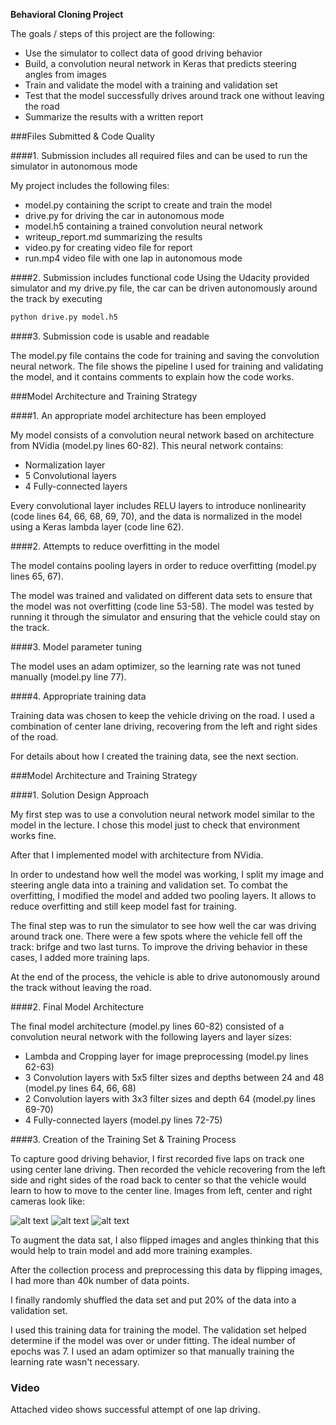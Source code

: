**Behavioral Cloning Project**

The goals / steps of this project are the following:
* Use the simulator to collect data of good driving behavior
* Build, a convolution neural network in Keras that predicts steering angles from images
* Train and validate the model with a training and validation set
* Test that the model successfully drives around track one without leaving the road
* Summarize the results with a written report


[//]: # (Image References)

[image1]: ./examples/left.png "Left"
[image2]: ./examples/center.png "Center"
[image3]: ./examples/righr.png "Right"

###Files Submitted & Code Quality

####1. Submission includes all required files and can be used to run the simulator in autonomous mode

My project includes the following files:
* model.py containing the script to create and train the model
* drive.py for driving the car in autonomous mode
* model.h5 containing a trained convolution neural network 
* writeup_report.md summarizing the results
* video.py for creating video file for report
* run.mp4 video file with one lap in autonomous mode

####2. Submission includes functional code
Using the Udacity provided simulator and my drive.py file, the car can be driven autonomously around the track by executing 
```sh
python drive.py model.h5
```

####3. Submission code is usable and readable

The model.py file contains the code for training and saving the convolution neural network. The file shows the pipeline I used for training and validating the model, and it contains comments to explain how the code works.

###Model Architecture and Training Strategy

####1. An appropriate model architecture has been employed

My model consists of a convolution neural network based on architecture from NVidia (model.py lines 60-82).
This neural network contains:
* Normalization layer
* 5 Convolutional layers
* 4 Fully-connected layers

Every convolutional layer includes RELU layers to introduce nonlinearity (code lines 64, 66, 68, 69, 70), and the data is normalized in the model using a Keras lambda layer (code line 62). 

####2. Attempts to reduce overfitting in the model

The model contains pooling layers in order to reduce overfitting (model.py lines 65, 67). 

The model was trained and validated on different data sets to ensure that the model was not overfitting (code line 53-58). The model was tested by running it through the simulator and ensuring that the vehicle could stay on the track.

####3. Model parameter tuning

The model uses an adam optimizer, so the learning rate was not tuned manually (model.py line 77).

####4. Appropriate training data

Training data was chosen to keep the vehicle driving on the road. I used a combination of center lane driving, recovering from the left and right sides of the road. 

For details about how I created the training data, see the next section. 

###Model Architecture and Training Strategy

####1. Solution Design Approach

My first step was to use a convolution neural network model similar to the model in the lecture. I chose this model just to check that environment works fine.

After that I implemented model with architecture from NVidia.

In order to undestand how well the model was working, I split my image and steering angle data into a training and validation set. To combat the overfitting, I modified the model and added two pooling layers. It allows to reduce overfitting and still keep model fast for training.

The final step was to run the simulator to see how well the car was driving around track one. There were a few spots where the vehicle fell off the track: brifge and two last turns. To improve the driving behavior in these cases, I added more training laps.

At the end of the process, the vehicle is able to drive autonomously around the track without leaving the road.

####2. Final Model Architecture

The final model architecture (model.py lines 60-82) consisted of a convolution neural network with the following layers and layer sizes:
* Lambda and Cropping layer for image preprocessing (model.py lines 62-63)
* 3 Convolution layers with 5x5 filter sizes and depths between 24 and 48 (model.py lines 64, 66, 68)
* 2 Convolution layers with 3x3 filter sizes and depth 64 (model.py lines 69-70) 
* 4 Fully-connected layers (model.py lines 72-75) 

####3. Creation of the Training Set & Training Process

To capture good driving behavior, I first recorded five laps on track one using center lane driving. Then recorded the vehicle recovering from the left side and right sides of the road back to center so that the vehicle would learn to how to move to the center line. Images from left, center and right cameras look like:

![alt text][image1]
![alt text][image2]
![alt text][image3]

To augment the data sat, I also flipped images and angles thinking that this would help to train model and add more training examples.

After the collection process and preprocessing this data by flipping images, I had more than 40k number of data points.

I finally randomly shuffled the data set and put 20% of the data into a validation set. 

I used this training data for training the model. The validation set helped determine if the model was over or under fitting. The ideal number of epochs was 7. I used an adam optimizer so that manually training the learning rate wasn't necessary.

### Video

Attached video shows successful attempt of one lap driving.
